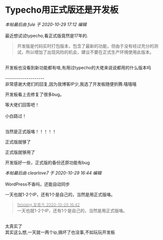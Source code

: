 # Typecho用正式版还是开发板


<i class="pstatus"> 本帖最后由 fule 于 2020-10-29 17:12 编辑 </i><br />
<br />
最近想试试typecho,看正式版竟然是17年的.<br /><div class="quote"><blockquote>开发版是代码实时打包版本，包含了最新的功能，但由于没有经过充分的测试，所以增加了出现风险的机会，建议不要在正式生产环境使用此版本。</blockquote></div><br />
开发板也没看到新功能都有啥,有用过typecho的大佬来说说都用的什么版本吗<br />
<br />
--------------------<br />
非常感谢大佬们的回复,因为我博客IP少,我选了开发板随便折腾.嘻嘻嘻

开发板看上去修复了很多bug。

等大佬们回答吧！<br />
<br />
小白路过！<br />
<br />
<img src="static/image/smiley/default/lol.gif" smilieid="12" border="0" alt="" /><img src="static/image/smiley/default/lol.gif" smilieid="12" border="0" alt="" /><img src="static/image/smiley/default/lol.gif" smilieid="12" border="0" alt="" />

当然是正式版咯！！！！！<img src="static/image/smiley/yct/010.gif" smilieid="41" border="0" alt="" />

正式版就够了<img id="aimg_h5Yf7" onclick="zoom(this, this.src, 0, 0, 0)" class="zoom" src="https://cdn.jsdelivr.net/gh/hishis/forum-master/public/images/patch.gif" onmouseover="img_onmouseoverfunc(this)" onload="thumbImg(this)" border="0" alt="" />

正式版就够用了<br />


开发版好一些，正式版的备份还原功能有bug

<i class="pstatus"> 本帖最后由 clearlove7 于 2020-10-29 16:44 编辑 </i><br />
<br />
WordPress不香吗，还能自动同步

一天也就1-2个IP，还有1个是自己的，当然是用正式版咯。

<div class="quote"><blockquote><font size="2"><a href="https://www.hostloc.com/forum.php?mod=redirect&amp;goto=findpost&amp;pid=9369934&amp;ptid=759873" target="_blank"><font color="#999999">feixiang 发表于 2020-10-29 16:42</font></a></font><br />
一天也就1-2个IP，还有1个是自己的，当然是用正式版咯。</blockquote></div><br />
<img src="static/image/smiley/yct/016.gif" smilieid="51" border="0" alt="" />太真实了<br />
其实这么想,一天就一两个ip,搞坏了也没事,不如玩玩开发板<img src="static/image/smiley/yct/002.gif" smilieid="30" border="0" alt="" />
